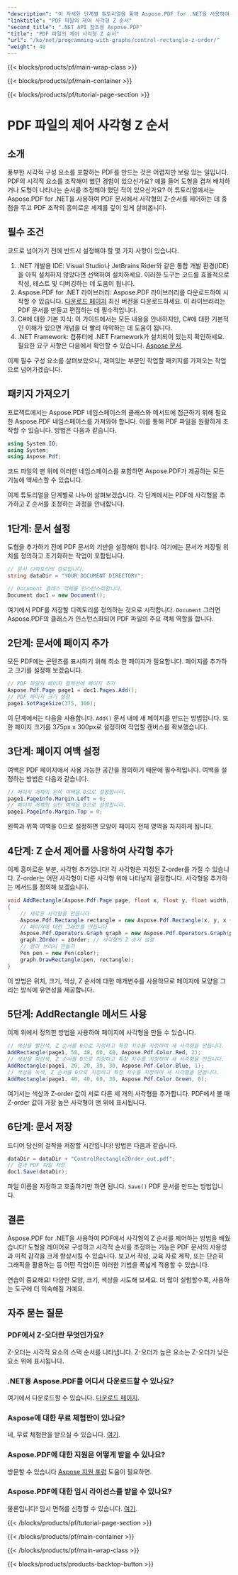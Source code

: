 ```yaml
---
"description": "이 자세한 단계별 튜토리얼을 통해 Aspose.PDF for .NET을 사용하여 PDF에서 사각형 Z 순서를 제어하는 방법을 알아보세요. PDF 문서 품질을 향상시키고자 하는 개발자에게 이상적입니다."
"linktitle": "PDF 파일의 제어 사각형 Z 순서"
"second_title": ".NET API 참조용 Aspose.PDF"
"title": "PDF 파일의 제어 사각형 Z 순서"
"url": "/ko/net/programming-with-graphs/control-rectangle-z-order/"
"weight": 40
---
```


{{< blocks/products/pf/main-wrap-class >}}

{{< blocks/products/pf/main-container >}}

{{< blocks/products/pf/tutorial-page-section >}}

# PDF 파일의 제어 사각형 Z 순서

## 소개

풍부한 시각적 구성 요소를 포함하는 PDF를 만드는 것은 어렵지만 보람 있는 일입니다. PDF의 시각적 요소를 조작해야 했던 경험이 있으신가요? 예를 들어 도형을 겹쳐 배치하거나 도형이 나타나는 순서를 조정해야 했던 적이 있으신가요? 이 튜토리얼에서는 Aspose.PDF for .NET을 사용하여 PDF 문서에서 사각형의 Z-순서를 제어하는 데 중점을 두고 PDF 조작의 흥미로운 세계를 깊이 있게 살펴봅니다. 

## 필수 조건 

코드로 넘어가기 전에 반드시 설정해야 할 몇 가지 사항이 있습니다.

1. .NET 개발용 IDE: Visual Studio나 JetBrains Rider와 같은 통합 개발 환경(IDE)을 아직 설치하지 않았다면 선택하여 설치하세요. 이러한 도구는 코드를 효율적으로 작성, 테스트 및 디버깅하는 데 도움이 됩니다.
2. Aspose.PDF for .NET 라이브러리: Aspose.PDF 라이브러리를 다운로드하여 시작할 수 있습니다. [다운로드 페이지](https://releases.aspose.com/pdf/net/) 최신 버전을 다운로드하세요. 이 라이브러리는 PDF 문서를 만들고 편집하는 데 필수적입니다.
3. C#에 대한 기본 지식: 이 가이드에서는 모든 내용을 안내하지만, C#에 대한 기본적인 이해가 있으면 개념을 더 빨리 파악하는 데 도움이 됩니다.
4. .NET Framework: 컴퓨터에 .NET Framework가 설치되어 있는지 확인하세요. 필요한 요구 사항은 다음에서 확인할 수 있습니다. [Aspose 문서](https://reference.aspose.com/pdf/net/).

이제 필수 구성 요소를 살펴보았으니, 재미있는 부분인 작업할 패키지를 가져오는 작업으로 넘어가겠습니다.

## 패키지 가져오기

프로젝트에서는 Aspose.PDF 네임스페이스의 클래스와 메서드에 접근하기 위해 필요한 Aspose.PDF 네임스페이스를 가져와야 합니다. 이를 통해 PDF 파일을 원활하게 조작할 수 있습니다. 방법은 다음과 같습니다.

```csharp
using System.IO;
using System;
using Aspose.Pdf;
```

코드 파일의 맨 위에 이러한 네임스페이스를 포함하면 Aspose.PDF가 제공하는 모든 기능에 액세스할 수 있습니다.

이제 튜토리얼을 단계별로 나누어 살펴보겠습니다. 각 단계에서는 PDF에 사각형을 추가하고 Z 순서를 조정하는 과정을 안내합니다.

## 1단계: 문서 설정

도형을 추가하기 전에 PDF 문서의 기반을 설정해야 합니다. 여기에는 문서가 저장될 위치를 정의하고 초기화하는 작업이 포함됩니다.

```csharp
// 문서 디렉토리의 경로입니다.
string dataDir = "YOUR DOCUMENT DIRECTORY";

// Document 클래스 객체를 인스턴스화합니다.
Document doc1 = new Document();
```
여기에서 PDF를 저장할 디렉토리를 정의하는 것으로 시작합니다. `Document` 그러면 Aspose.PDF의 클래스가 인스턴스화되어 PDF 파일의 주요 객체 역할을 합니다.

## 2단계: 문서에 페이지 추가

모든 PDF에는 콘텐츠를 표시하기 위해 최소 한 페이지가 필요합니다. 페이지를 추가하고 크기를 설정해 보겠습니다.

```csharp
// PDF 파일의 페이지 컬렉션에 페이지 추가
Aspose.Pdf.Page page1 = doc1.Pages.Add();
// PDF 페이지 크기 설정
page1.SetPageSize(375, 300);
```
이 단계에서는 다음을 사용합니다. `Add()` 문서 내에 새 페이지를 만드는 방법입니다. 또한 페이지 크기를 375px x 300px로 설정하여 작업할 캔버스를 확보했습니다.

## 3단계: 페이지 여백 설정 

여백은 PDF 페이지에서 사용 가능한 공간을 정의하기 때문에 필수적입니다. 여백을 설정하는 방법은 다음과 같습니다.

```csharp
// 페이지 개체의 왼쪽 여백을 0으로 설정합니다.
page1.PageInfo.Margin.Left = 0;
// 페이지 개체의 상단 여백을 0으로 설정합니다.
page1.PageInfo.Margin.Top = 0;
```
왼쪽과 위쪽 여백을 0으로 설정하면 모양이 페이지 전체 영역을 차지하게 됩니다.

## 4단계: Z 순서 제어를 사용하여 사각형 추가

이제 흥미로운 부분, 사각형 추가입니다! 각 사각형은 지정된 Z-order를 가질 수 있습니다. Z-order는 어떤 사각형이 다른 사각형 위에 나타날지 결정합니다. 사각형을 추가하는 메서드를 정의해 보겠습니다.

```csharp
void AddRectangle(Aspose.Pdf.Page page, float x, float y, float width, float height, Aspose.Pdf.Color color, int zOrder)
{
    // 새로운 사각형을 만듭니다
    Aspose.Pdf.Rectangle rectangle = new Aspose.Pdf.Rectangle(x, y, x + width, y + height);
    // 페이지에 대한 그래프를 만듭니다
    Aspose.Pdf.Operators.Graph graph = new Aspose.Pdf.Operators.Graph(page);
    graph.ZOrder = zOrder; // 사각형의 Z 순서 설정
    // 컬러 브러시 만들기
    Pen pen = new Pen(color);
    graph.DrawRectangle(pen, rectangle);
}
```
이 방법은 위치, 크기, 색상, Z 순서에 대한 매개변수를 사용하므로 페이지에 모양을 그리는 방식에 유연성을 제공합니다.

## 5단계: AddRectangle 메서드 사용

이제 위에서 정의한 방법을 사용하여 페이지에 사각형을 만들 수 있습니다.

```csharp
// 색상을 빨간색, Z 순서를 0으로 지정하고 특정 치수를 지정하여 새 사각형을 만듭니다.
AddRectangle(page1, 50, 40, 60, 40, Aspose.Pdf.Color.Red, 2);
// 색상을 파란색, Z 순서를 0으로 지정하고 특정 치수를 지정하여 새 사각형을 만듭니다.
AddRectangle(page1, 20, 20, 30, 30, Aspose.Pdf.Color.Blue, 1);
// 색상을 녹색, Z 순서를 0으로 지정하고 특정 치수를 지정하여 새 사각형을 만듭니다.
AddRectangle(page1, 40, 40, 60, 30, Aspose.Pdf.Color.Green, 0);
```
여기서는 색상과 Z-order 값이 서로 다른 세 개의 사각형을 추가합니다. PDF에서 볼 때 Z-order 값이 가장 높은 사각형이 맨 위에 표시됩니다.

## 6단계: 문서 저장 

드디어 당신의 걸작을 저장할 시간입니다! 방법은 다음과 같습니다.

```csharp
dataDir = dataDir + "ControlRectangleZOrder_out.pdf";
// 결과 PDF 파일 저장
doc1.Save(dataDir);
```
파일 이름을 지정하고 호출하기만 하면 됩니다. `Save()` PDF 문서를 만드는 방법입니다.

## 결론 

Aspose.PDF for .NET을 사용하여 PDF에서 사각형의 Z 순서를 제어하는 방법을 배웠습니다! 도형을 레이어로 구성하고 시각적 순서를 조정하는 기능은 PDF 문서의 사용성과 미적 감각을 크게 향상시킬 수 있습니다. 보고서 작성, 교육 자료 제작, 또는 단순히 그래픽을 활용하는 등 어떤 작업이든 이러한 기법을 폭넓게 적용할 수 있습니다.

연습이 중요해요! 다양한 모양, 크기, 색상을 시도해 보세요. 더 많이 실험할수록, 사용하는 도구에 더 익숙해질 거예요.

## 자주 묻는 질문

### PDF에서 Z-오더란 무엇인가요?
Z-오더는 시각적 요소의 스택 순서를 나타냅니다. Z-오더가 높은 요소는 Z-오더가 낮은 요소 위에 표시됩니다.

### .NET용 Aspose.PDF를 어디서 다운로드할 수 있나요?
여기에서 다운로드할 수 있습니다. [다운로드 페이지](https://releases.aspose.com/pdf/net/).

### Aspose에 대한 무료 체험판이 있나요?
네, 무료 체험판을 받으실 수 있습니다. [여기](https://releases.aspose.com/).

### Aspose.PDF에 대한 지원은 어떻게 받을 수 있나요?
방문할 수 있습니다 [Aspose 지원 포럼](https://forum.aspose.com/c/pdf/10) 도움이 필요하면.

### Aspose.PDF에 대한 임시 라이선스를 받을 수 있나요?
물론입니다! 임시 면허를 신청할 수 있습니다. [여기](https://purchase.aspose.com/temporary-license/).

{{< /blocks/products/pf/tutorial-page-section >}}

{{< /blocks/products/pf/main-container >}}

{{< /blocks/products/pf/main-wrap-class >}}

{{< blocks/products/products-backtop-button >}}